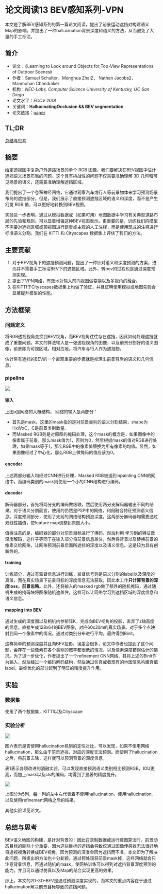 # 论文阅读13 BEV感知系列-VPN



本文是了解BEV感知系列的第一篇论文阅读，提出了前景运动遮挡对构建语义Map的影响，并提出了一种hallucination背景深度和语义的方法，从而避免了大量的手工标注。

<!--more-->


## 简介

-   论文：《Learning to Look around Objects for Top-View Representations of Outdoor Scenes》
-   作者：Samuel Schulter，Menghua Zhai2，
Nathan Jacobs2，Manmohan Chandraker
-   机构：_NEC-Labs, Computer Science University of Kentucky, UC San Diego_
-   论文水平：_ECCV 2018_
-   关键词：**HallucinatingOcclusion && BEV segmentation**
-   论文链接：[paper](https://arxiv.org/abs/1803.10870)  



## TL;DR

[总结与思考](#总结与思考)

## 摘要

给定透视图中复杂户外道路场景的单个 RGB 图像，我们要解决在BEV视图中估计遮挡语义场景布局的问题。这个具有挑战性的问题不仅需要准确理解 3D 几何和可见场景的语义，还需要准确理解遮挡区域。

我们提出了一个卷积神经网络，它通过观察汽车或行人等前景物体来学习预测场景布局的遮挡部分。但是，我们展示了直接预测遮挡区域的语义和深度，而不是产生幻觉 RGB 值，可以更好地转换到BEV视图。

实验进一步表明，通过从模拟数据或（如果可用）地图数据中学习有关典型道路布局的先验和规则，可以显着增强这种BEV视图表示。更重要的是，训练我们的模型不需要对遮挡区域或顶视图进行昂贵或主观的人工注释，而是使用现成的注释进行标准语义分割。我们在 KITTI 和 Cityscapes 数据集上评估了我们的方法。

## 主要贡献

1. 对于BEV视角下的遮挡预测问题，提出了一种针对语义和深度预测的方案，进而并不需要手工标注BEV下的遮挡区域。此外，转bev的过程也是通过深度预测实现。
2. 提出了VPN网络，有效地对输入前向视图做变换以及多视角的融合。
3. 在KITTI于Cityscapes数据集上均做了验证，并且证明使用模拟或地图先验会显著提升模型的性能。

## 方法框架

### 问题定义

将RGB透视视角变换到BEV视角，而BEV视角往往存在遮挡，因此如何处理遮挡就成了重要问题。本文的算法输入是一张透视视角的图像，以及前景分割好的语义图像，前景即为可视区域。相对应地，将汽车与行人作为遮挡物。

估计带有遮挡的BEV的一个直观重要的步骤就是推理出前景背后的语义和几何信息。

### pipeline


![](https://pictures-1309138036.cos.ap-nanjing.myqcloud.com/img/20220421113631.png)

#### 输入

上图a是网络的大概结构， 网络的输入是两部分：
- 首先是mask，这里的mask指的是对前景类别的语义分割结果，shape为HxWxC，C是前景类别数量。
- 而Masked RGB则是对原图的掩码处理，这个mask的概念是，如果图像中的像素属于前景，那么mask值为1，否则为0，然后根据mask的值对RGB进行处理，如果mask等于1，那么RGB中的像素值替换为所有像素的均值。显然，如果图像经过了中心化，那么RGB上做掩码的值应该为0。

#### encoder

上述两部分输入均经过CNN进行处理，Masked RGB被送到inpainting CNN的网络中，而编码类别的mask则使用一个小的CNN结构进行编码。

#### decoder

解码器部分，首先将两分支的编码做级联，然后使用两分支解码器输出不同的结果。对于语义分割而言，使用的仍然是PSP中的网络，利用融合特征预测语义信息。深度预测部分，使用了先前的网络结构预测深度。这两部分解码器均需要通过双线性插值，使feature map调整到原图大小。

值得注意的是，编码器的部分对前景目标进行了掩码，然后利用 学习到的特征做深度解码，这样子等同于在输入部分将前景信息盖住，然后将背景以及替换前景的像素交给网络，让网络预测前景后面所遮挡的深度以及语义信息。这是较为具有创新性的。

#### training

训练部分，通过有监督信息进行训练，监督信号则是语义分割的label以及深度的真值，而在真实场景下前景目标的深度信息无法获取，因此本工作**只计算背景的深度loss，前景忽略**。此外，还将输入的masked rgb做了额外的随机掩码，通过随机生成的掩码块将图像随机遮盖住，这样可以让网络学习到遮挡区域的深度信息和语义信息。

#### mapping into BEV

通过生成的深度图以及相机内参矩阵K，完成向BEV视角的投影，丢弃了z轴高度的信息，直接生成128x64的BEV图像，对应60x30m的真实场景。对于多个点映射到同一个像素中的情况，通过对类别分布进行平均。最终得到Binit。

这样简单的预测深度并且向BEV投影，误差会很多，论文中作者也提到了这个问题，会存在一些像素在各个类别的概率都很低的情况，以及像素深度错误估计的情况。为了进一步优化，作者提出了一个refinement CNN网络，其将上述的Binit作为输入，然后经过一个编码解码结构，然后通过仿真或者现有的地图信息构建真值label。最终优化的部分起到了明显的精度提升作用。


## 实验

### 数据集

使用了两个数据集，KITTI以及Cityscape

### 实验分析

![](https://pictures-1309138036.cos.ap-nanjing.myqcloud.com/img/20220421152251.png)

图六表示是否使用hallucination机制的定性对比，可以发现，如果不使用网络hallucination，那么由于前景遮挡，对应的深度无法预测。而使用了hallucination之后，将前景去除，这样就可以预测背景的深度信息。

表1表示各项改进的消融实验，可以发现直接预测语义类别相比预测RGB，IOU更高，而加上mask以及cls的编码，均得到了显著的精度提升。

![](https://pictures-1309138036.cos.ap-nanjing.myqcloud.com/img/20220421152509.png)

上图分为5列，每一列的左中右代表着不使用hallucination，使用hallucination, 以及使用refinement网络之后的结果。

其他实验详见论文。

## 总结与思考

BEV语义地图的构建，是针对背景的！因此在录制数据或运行建图算法时，前景动态目标的剔除十分重要，因为这些目标的遮挡会导致仅通过图像传感器无法很好地将透视视角转换成BEV视角，因为预测的深度会因为遮挡而不准。本文即为了解决此问题，所提出的方法也十分新颖，通过预处理将前景mask掉，这样网络就会只注意背景信息，再通过随机的mask，使网络训练可以得到对遮挡背景深度预测的能力。并且可以通过仿真以及Map的结合实现更高的效果。

综上，本文的2D-3D-BEV是通过预测深度实现的，而本文的重点内容在于通过hallucination解决前景目标导致的遮挡问题。

